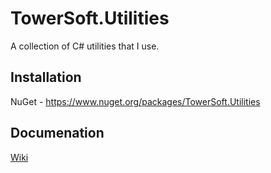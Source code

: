 # TowerSoft.Utilities
A collection of C# utilities that I use.

## Installation
NuGet - https://www.nuget.org/packages/TowerSoft.Utilities

## Documenation
[Wiki](https://github.com/StrutTower/TowerSoft.Utilities/wiki)
